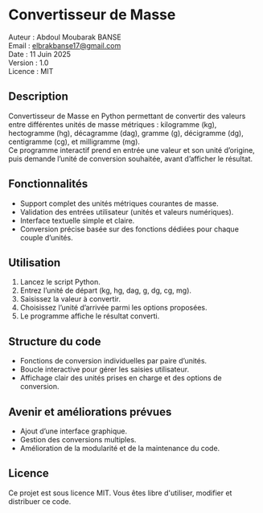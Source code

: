 # Convertisseur de Masse  
Auteur : Abdoul Moubarak BANSE  
Email : elbrakbanse17@gmail.com  
Date : 11 Juin 2025  
Version : 1.0  
Licence : MIT  

## Description  
Convertisseur de Masse en Python permettant de convertir des valeurs entre différentes unités de masse métriques : kilogramme (kg), hectogramme (hg), décagramme (dag), gramme (g), décigramme (dg), centigramme (cg), et milligramme (mg).  
Ce programme interactif prend en entrée une valeur et son unité d’origine, puis demande l’unité de conversion souhaitée, avant d’afficher le résultat.  


## Fonctionnalités 
* Support complet des unités métriques courantes de masse.
* Validation des entrées utilisateur (unités et valeurs numériques).
* Interface textuelle simple et claire.
* Conversion précise basée sur des fonctions dédiées pour chaque couple d’unités.

## Utilisation
1. Lancez le script Python.
2. Entrez l’unité de départ (kg, hg, dag, g, dg, cg, mg).
3. Saisissez la valeur à convertir.
4. Choisissez l’unité d’arrivée parmi les options proposées.
5. Le programme affiche le résultat converti.


## Structure du code
* Fonctions de conversion individuelles par paire d’unités.
* Boucle interactive pour gérer les saisies utilisateur.
* Affichage clair des unités prises en charge et des options de conversion.

## Avenir et améliorations prévues
* Ajout d’une interface graphique.
* Gestion des conversions multiples.
* Amélioration de la modularité et de la maintenance du code.

## Licence
Ce projet est sous licence MIT. Vous êtes libre d'utiliser, modifier et distribuer ce code.
